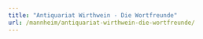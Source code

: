 ```yaml
---
title: "Antiquariat Wirthwein - Die Wortfreunde"
url: /mannheim/antiquariat-wirthwein-die-wortfreunde/
---
```

